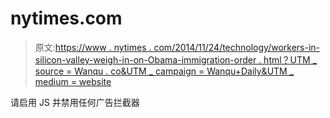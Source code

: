 # nytimes.com

> 原文:[https://www . nytimes . com/2014/11/24/technology/workers-in-silicon-valley-weigh-in-on-Obama-immigration-order . html？UTM _ source = Wanqu . co&UTM _ campaign = Wanqu+Daily&UTM _ medium = website](https://www.nytimes.com/2014/11/24/technology/workers-in-silicon-valley-weigh-in-on-obamas-immigration-order.html?utm_source=wanqu.co&utm_campaign=Wanqu+Daily&utm_medium=website)

请启用 JS 并禁用任何广告拦截器